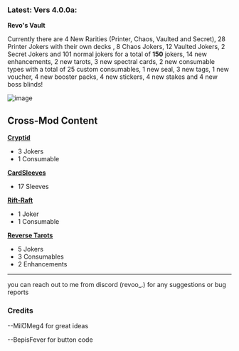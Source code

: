 ### Latest: Vers 4.0.0a:

**Revo's Vault**

Currently there are 4 New Rarities (Printer, Chaos, Vaulted and Secret), 28 Printer Jokers with their own decks , 8 Chaos Jokers, 12 Vaulted Jokers, 2 Secret Jokers and 101 normal jokers for a total of **150** jokers, 14 new enhancements, 2 new tarots, 3 new spectral cards, 2 new consumable types with a total of 25 custom consumables, 1 new seal, 3 new tags, 1 new voucher, 4 new booster packs, 4 new stickers, 4 new stakes and 4 new boss blinds!


![image](https://github.com/user-attachments/assets/f60ec532-7a94-4f43-b257-efe9474b578a)


 **Cross-Mod Content**
--

**[Cryptid](https://github.com/MathIsFun0/Cryptid)**

- 3 Jokers
- 1 Consumable

**[CardSleeves](https://github.com/larswijn/CardSleeves)**

- 17 Sleeves

**[Rift-Raft](https://github.com/vitellaryjr/RiftRaft)**

- 1 Joker
- 1 Consumable

**[Reverse Tarots](https://github.com/SkywardTARDIS/balatro_reverse_tarots)**

- 5 Jokers
- 3 Consumables
- 2 Enhancements

------


you can reach out to me from discord (revoo_.) for any suggestions or bug reports


### Credits

--MilƱMeg4 for great ideas

--BepisFever for button code
